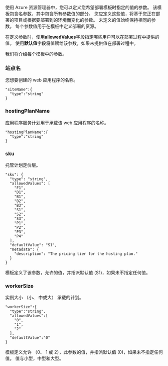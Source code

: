 使用 Azure 资源管理器中，您可以定义您希望部署模板时指定的值的参数。 该模板包含名参数，其中包含所有参数值的部分。
您应定义这些值，将基于您正在部署的项目或根据要部署到的环境而变化的参数。 未定义的值始终保持相同的参数。 每个参数值用于在模板中定义部署的资源。 

在定义参数时，使用**allowedValues**字段指定哪些用户可以在部署过程中提供的值。 使用**默认值**字段将值赋给该参数，如果未提供值在部署过程中。

我们将介绍每个模板中的参数。

### <a name="sitename"></a>站点名

您想要创建的 web 应用程序的名称。

    "siteName":{
      "type":"string"
    }

### <a name="hostingplanname"></a>hostingPlanName

应用程序服务计划用于承载该 web 应用程序的名称。
    
    "hostingPlanName":{
      "type":"string"
    }

### <a name="sku"></a>sku

托管计划定价层。

    "sku": {
      "type": "string",
      "allowedValues": [
        "F1",
        "D1",
        "B1",
        "B2",
        "B3",
        "S1",
        "S2",
        "S3",
        "P1",
        "P2",
        "P3",
        "P4"
      ],
      "defaultValue": "S1",
      "metadata": {
        "description": "The pricing tier for the hosting plan."
      }
    }

模板定义了该参数，允许的值，并指派默认值 (S1)，如果未不指定任何值。

### <a name="workersize"></a>workerSize

实例大小 （小、 中或大） 承载的计划。

    "workerSize":{
      "type":"string",
      "allowedValues":[
        "0",
        "1",
        "2"
      ],
      "defaultValue":"0"
    }
    
模板定义允许 （0、 1 或 2），此参数的值，并指派默认值 (0)，如果未不指定任何值。 值与小型，中型和大型。
